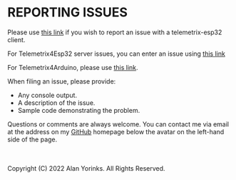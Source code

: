 # REPORTING ISSUES

Please use
[this link](https://github.com/MrYsLab/telemetrix-esp32/issues) if you wish to report an 
issue with a telemetrix-esp32 client. 

For Telemetrix4Esp32 server issues, you can enter an issue using [this link](https://github.com/MrYsLab/telemetrix-aio/issues)

For Telemetrix4Arduino, please use [this link](https://github.com/MrYsLab/Telemetrix4Esp32/issues).

When filing an issue, please provide:

* Any console output.
* A description of the issue.
* Sample code demonstrating the problem.

Questions or comments are always welcome. You can contact me via
email at the address on my [GitHub](https://github.com/MrYsLab) homepage below the 
avatar on the left-hand side of 
the page.




<br>
<br>
Copyright (C) 2022 Alan Yorinks. All Rights Reserved.

